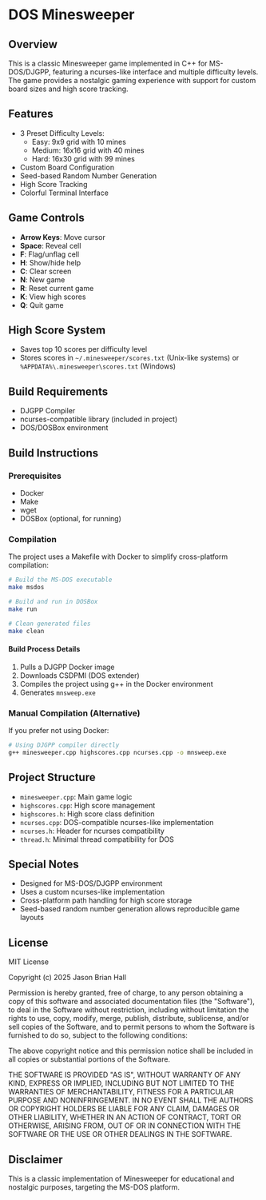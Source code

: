# DOS Minesweeper

## Overview

This is a classic Minesweeper game implemented in C++ for MS-DOS/DJGPP, featuring a ncurses-like interface and multiple difficulty levels. The game provides a nostalgic gaming experience with support for custom board sizes and high score tracking.

## Features

- 3 Preset Difficulty Levels:
  - Easy: 9x9 grid with 10 mines
  - Medium: 16x16 grid with 40 mines
  - Hard: 16x30 grid with 99 mines
- Custom Board Configuration
- Seed-based Random Number Generation
- High Score Tracking
- Colorful Terminal Interface

## Game Controls

- **Arrow Keys**: Move cursor
- **Space**: Reveal cell
- **F**: Flag/unflag cell
- **H**: Show/hide help
- **C**: Clear screen
- **N**: New game
- **R**: Reset current game
- **K**: View high scores
- **Q**: Quit game

## High Score System

- Saves top 10 scores per difficulty level
- Stores scores in `~/.minesweeper/scores.txt` (Unix-like systems) or `%APPDATA%\.minesweeper\scores.txt` (Windows)

## Build Requirements

- DJGPP Compiler
- ncurses-compatible library (included in project)
- DOS/DOSBox environment

## Build Instructions

### Prerequisites

- Docker
- Make
- wget
- DOSBox (optional, for running)

### Compilation

The project uses a Makefile with Docker to simplify cross-platform compilation:

```bash
# Build the MS-DOS executable
make msdos

# Build and run in DOSBox
make run

# Clean generated files
make clean
```

#### Build Process Details

1. Pulls a DJGPP Docker image
2. Downloads CSDPMI (DOS extender)
3. Compiles the project using g++ in the Docker environment
4. Generates `mnsweep.exe`

### Manual Compilation (Alternative)

If you prefer not using Docker:

```bash
# Using DJGPP compiler directly
g++ minesweeper.cpp highscores.cpp ncurses.cpp -o mnsweep.exe
```

## Project Structure

- `minesweeper.cpp`: Main game logic
- `highscores.cpp`: High score management
- `highscores.h`: High score class definition
- `ncurses.cpp`: DOS-compatible ncurses-like implementation
- `ncurses.h`: Header for ncurses compatibility
- `thread.h`: Minimal thread compatibility for DOS

## Special Notes

- Designed for MS-DOS/DJGPP environment
- Uses a custom ncurses-like implementation
- Cross-platform path handling for high score storage
- Seed-based random number generation allows reproducible game layouts

## License

MIT License

Copyright (c) 2025 Jason Brian Hall

Permission is hereby granted, free of charge, to any person obtaining a copy
of this software and associated documentation files (the "Software"), to deal
in the Software without restriction, including without limitation the rights
to use, copy, modify, merge, publish, distribute, sublicense, and/or sell
copies of the Software, and to permit persons to whom the Software is
furnished to do so, subject to the following conditions:

The above copyright notice and this permission notice shall be included in all
copies or substantial portions of the Software.

THE SOFTWARE IS PROVIDED "AS IS", WITHOUT WARRANTY OF ANY KIND, EXPRESS OR
IMPLIED, INCLUDING BUT NOT LIMITED TO THE WARRANTIES OF MERCHANTABILITY,
FITNESS FOR A PARTICULAR PURPOSE AND NONINFRINGEMENT. IN NO EVENT SHALL THE
AUTHORS OR COPYRIGHT HOLDERS BE LIABLE FOR ANY CLAIM, DAMAGES OR OTHER
LIABILITY, WHETHER IN AN ACTION OF CONTRACT, TORT OR OTHERWISE, ARISING FROM,
OUT OF OR IN CONNECTION WITH THE SOFTWARE OR THE USE OR OTHER DEALINGS IN THE
SOFTWARE.

## Disclaimer

This is a classic implementation of Minesweeper for educational and nostalgic purposes, targeting the MS-DOS platform.
